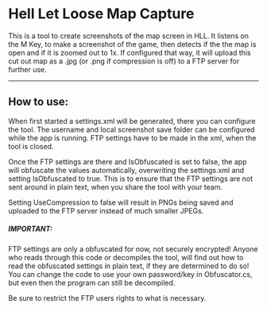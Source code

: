 # Hell Let Loose Map Capture

This is a tool to create screenshots of the map screen in HLL.
It listens on the M Key, to make a screenshot of the game, then detects if the 
the map is open and if it is zoomed out to 1x. If configured that way, 
it will upload this cut out map as a .jpg (or .png if compression is off) 
to a FTP server for further use.

---
## How to use:

When first started a settings.xml will be generated, there you can configure the tool.
The username and local screenshot save folder can be configured while the app is running.
FTP settings have to be made in the xml, when the tool is closed.

Once the FTP settings are there and IsObfuscated is set to false, the app will obfuscate the values automatically, overwriting the settings.xml and setting IsObfuscated to true.
This is to ensure that the FTP settings are not sent around in plain text, when you share
the tool with your team.

Setting UseCompression to false will result in PNGs being saved and uploaded to the FTP
server instead of much smaller JPEGs.

##### IMPORTANT:
FTP settings are only a obfuscated for now, not securely encrypted!
Anyone who reads through this code or decompiles the tool, will find out how to read
the obfuscated settings in plain text, if they are determined to do so!
You can change the code to use your own password/key in Obfuscator.cs, but even then
the program can still be decompiled.

Be sure to restrict the FTP users rights to what is necessary.